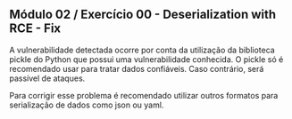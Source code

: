 ## Módulo 02 / Exercício 00 - Deserialization with RCE - Fix

A vulnerabilidade detectada ocorre por conta da utilização da biblioteca pickle do Python que possui uma vulnerabilidade conhecida. O pickle só é recomendado usar para tratar dados confiáveis. Caso contrário, será passível de ataques.

Para corrigir esse problema é recomendado utilizar outros formatos para serialização de dados como json ou yaml.

 